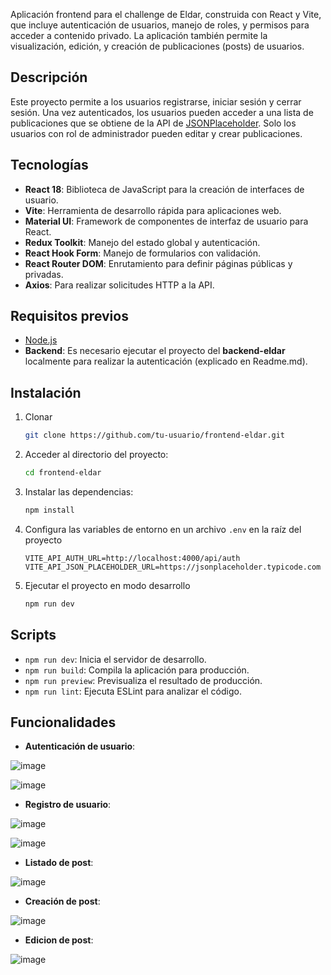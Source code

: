 
Aplicación frontend para el challenge de Eldar, construida con React y Vite, que incluye autenticación de usuarios, manejo de roles, y permisos para acceder a contenido privado. La aplicación también permite la visualización, edición, y creación de publicaciones (posts) de usuarios.

## Descripción

Este proyecto permite a los usuarios registrarse, iniciar sesión y cerrar sesión. Una vez autenticados, los usuarios pueden acceder a una lista de publicaciones que se obtiene de la API de [JSONPlaceholder](https://jsonplaceholder.typicode.com). Solo los usuarios con rol de administrador pueden editar y crear publicaciones. 

## Tecnologías

- **React 18**: Biblioteca de JavaScript para la creación de interfaces de usuario.
- **Vite**: Herramienta de desarrollo rápida para aplicaciones web.
- **Material UI**: Framework de componentes de interfaz de usuario para React.
- **Redux Toolkit**: Manejo del estado global y autenticación.
- **React Hook Form**: Manejo de formularios con validación.
- **React Router DOM**: Enrutamiento para definir páginas públicas y privadas.
- **Axios**: Para realizar solicitudes HTTP a la API.

## Requisitos previos

- [Node.js](https://nodejs.org/) 
- **Backend**:  Es necesario ejecutar el proyecto del **backend-eldar** localmente para realizar la autenticación (explicado en Readme.md).

## Instalación

1. Clonar
    ```bash
    git clone https://github.com/tu-usuario/frontend-eldar.git
    ```

2. Acceder al directorio del proyecto:
    ```bash
    cd frontend-eldar
    ```

3. Instalar las dependencias:
    ```bash
    npm install
    ```

4. Configura las variables de entorno en un archivo `.env` en la raíz del proyecto
    ```env
    VITE_API_AUTH_URL=http://localhost:4000/api/auth
    VITE_API_JSON_PLACEHOLDER_URL=https://jsonplaceholder.typicode.com
    ```

5. Ejecutar el proyecto en modo desarrollo
    ```bash
    npm run dev
    ```



## Scripts

- `npm run dev`: Inicia el servidor de desarrollo.
- `npm run build`: Compila la aplicación para producción.
- `npm run preview`: Previsualiza el resultado de producción.
- `npm run lint`: Ejecuta ESLint para analizar el código.

## Funcionalidades

- **Autenticación de usuario**:
  
![image](https://github.com/user-attachments/assets/3042f6e7-ea9e-4328-a6f3-0b61241f34c0)

![image](https://github.com/user-attachments/assets/5bc5cbc5-0a27-4b39-9554-5e654f64dc5e)

- **Registro de usuario**:
  
![image](https://github.com/user-attachments/assets/f18132cb-0e07-401e-8d49-d67308fa323a)

![image](https://github.com/user-attachments/assets/75d6b33e-0398-4903-ae4a-52170cce052e)

- **Listado de post**:

![image](https://github.com/user-attachments/assets/329b9f12-1add-43c1-a79e-83d32a0451cc)

- **Creación de post**:

![image](https://github.com/user-attachments/assets/27b010d3-fa71-4b34-8e7f-ab1e47b796ad)

- **Edicion de post**:
  
![image](https://github.com/user-attachments/assets/208ecb1c-4de8-4a08-bb76-1192204e53ba)


